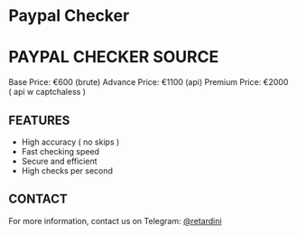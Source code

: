 # Paypal Checker

# PAYPAL CHECKER SOURCE

Base Price: €600 (brute)
Advance Price: €1100 (api)
Premium Price: €2000 ( api w captchaless )
## FEATURES
- High accuracy ( no skips )
- Fast checking speed
- Secure and efficient
- High checks per second

## CONTACT
For more information, contact us on Telegram: [@retardini](https://t.me/retardini)
